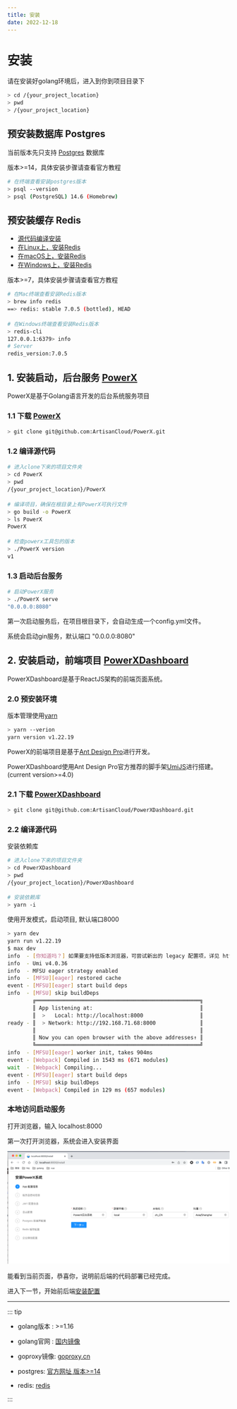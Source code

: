 ```yaml
---
title: 安装
date: 2022-12-18
---
```


# 安装

请在安装好golang环境后，进入到你到项目目录下

``` bash
> cd /{your_project_location}
> pwd
> /{your_project_location}

```

## 预安装数据库 Postgres

当前版本先只支持 [Postgres](https://www.postgresql.org/download/) 数据库

版本>=14，具体安装步骤请查看官方教程

``` bash
# 在终端查看安装postgres版本
> psql --version
> psql (PostgreSQL) 14.6 (Homebrew)

```

## 预安装缓存 Redis

* [源代码编译安装](https://redis.io/docs/getting-started/installation/install-redis-from-source)
* [在Linux上，安装Redis](https://redis.io/docs/getting-started/installation/install-redis-on-linux)
* [在macOS上，安装Redis](https://redis.io/docs/getting-started/installation/install-redis-on-mac-os)
* [在Windows上，安装Redis](https://redis.io/docs/getting-started/installation/install-redis-on-windows)

版本>=7，具体安装步骤请查看官方教程

``` bash
# 在Mac终端查看安装Redis版本
> brew info redis
==> redis: stable 7.0.5 (bottled), HEAD 

# 在Windows终端查看安装Redis版本
> redis-cli
127.0.0.1:6379> info
# Server
redis_version:7.0.5


```

## 1. 安装启动，后台服务 [PowerX](https://github.com/ArtisanCloud/PowerX)

PowerX是基于Golang语言开发的后台系统服务项目

### 1.1 下载 [PowerX](https://github.com/ArtisanCloud/PowerX)

``` bash
> git clone git@github.com:ArtisanCloud/PowerX.git

```

### 1.2 编译源代码

``` bash
# 进入clone下来的项目文件夹
> cd PowerX
> pwd
/{your_project_location}/PowerX

# 编译项目，确保在根目录上有PowerX可执行文件
> go build -o PowerX
> ls PowerX
PowerX

# 检查powerx工具包的版本
> ./PowerX version
v1
```

### 1.3 启动后台服务

``` bash
# 启动PowerX服务
> ./PowerX serve
"0.0.0.0:8080"

```

第一次启动服务后，在项目根目录下，会自动生成一个config.yml文件。

系统会启动gin服务，默认端口 "0.0.0.0:8080"

## 2. 安装启动，前端项目 [PowerXDashboard](https://github.com/ArtisanCloud/PowerXDashboard)
PowerXDashboard是基于ReactJS架构的前端页面系统。

### 2.0 预安装环境


版本管理使用[yarn](https://yarnpkg.com/getting-started/install)

```bash
> yarn --verion
yarn version v1.22.19

```

PowerX的前端项目是基于[Ant Design Pro](https://procomponents.ant.design)进行开发。


PowerXDashboard使用Ant Design Pro官方推荐的脚手架[UmiJS](https://umijs.org/docs/tutorials/getting-started)进行搭建。
(current version>=4.0)



### 2.1 下载 [PowerXDashboard](https://github.com/ArtisanCloud/PowerXDashboard)

``` bash
> git clone git@github.com:ArtisanCloud/PowerXDashboard.git

```

### 2.2 编译源代码

安装依赖库
``` bash
# 进入clone下来的项目文件夹
> cd PowerXDashboard
> pwd
/{your_project_location}/PowerXDashboard

# 安装依赖库
> yarn -i

```

使用开发模式，启动项目, 默认端口8000
```bash
> yarn dev
yarn run v1.22.19
$ max dev
info  - [你知道吗？] 如果要支持低版本浏览器，可尝试新出的 legacy 配置项，详见 https://umijs.org/docs/api/config#legacy
info  - Umi v4.0.36
info  - MFSU eager strategy enabled
info  - [MFSU][eager] restored cache
event - [MFSU][eager] start build deps
info  - [MFSU] skip buildDeps
        ╔════════════════════════════════════════════════════╗
        ║ App listening at:                                  ║
        ║  >   Local: http://localhost:8000                  ║
ready - ║  > Network: http://192.168.71.68:8000              ║
        ║                                                    ║
        ║ Now you can open browser with the above addresses↑ ║
        ╚════════════════════════════════════════════════════╝
info  - [MFSU][eager] worker init, takes 904ms
event - [Webpack] Compiled in 1543 ms (671 modules)
wait  - [Webpack] Compiling...
event - [MFSU][eager] start build deps
info  - [MFSU] skip buildDeps
event - [Webpack] Compiled in 129 ms (657 modules)

```

### 本地访问启动服务

打开浏览器，输入 localhost:8000

第一次打开浏览器，系统会进入安装界面

![img.png](images/config-app.png)


能看到当前页面，恭喜你，说明前后端的代码部署已经完成。

进入下一节，开始前后端[安装配置](common.html)


---

::: tip

* golang版本 :  >=1.16

* golang官网 :  [国内镜像](https://golang.google.cn/dl/)

* goproxy镜像:  [goproxy.cn](https://goproxy.cn/)

* postgres:  [官方网址 版本>=14](https://www.postgresqltutorial.com)

* redis:  [redis](https://github.com/ArtisanCloud/PowerLibs/blob/master/cache/redis.go)

:::
